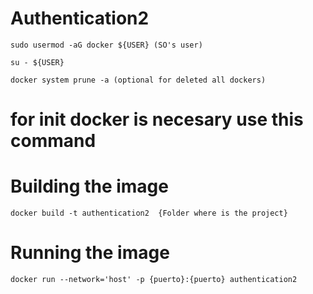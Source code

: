 # Authentication2

```sudo usermod -aG docker ${USER} (SO's user)```

```su - ${USER}```

```docker system prune -a (optional for deleted all dockers)```


# for init docker is necesary use this command
# Building the image 
```docker build -t authentication2  {Folder where is the project}```
# Running the image
```docker run --network='host' -p {puerto}:{puerto} authentication2```

